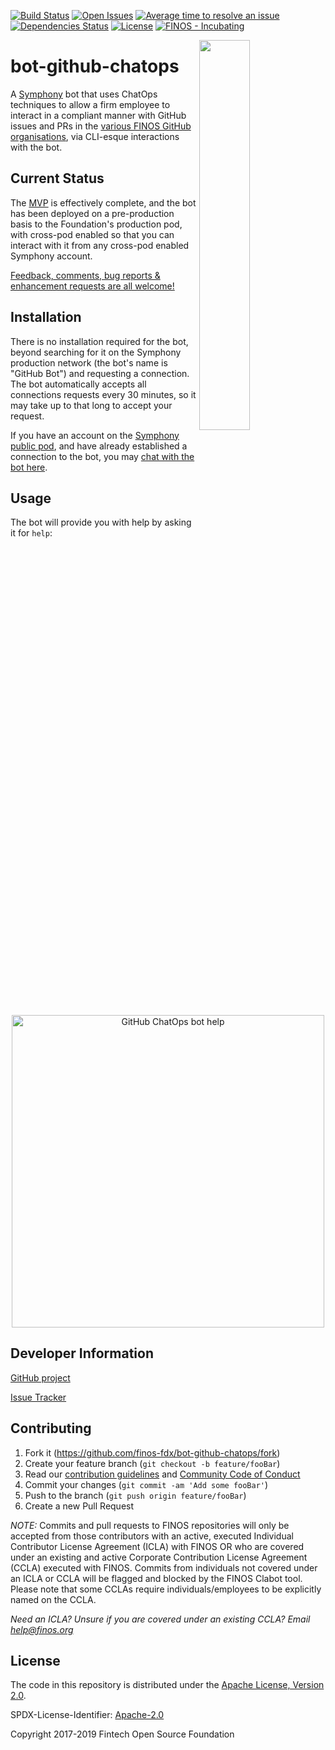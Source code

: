 [![Build Status](https://travis-ci.org/finos-fdx/bot-github-chatops.svg?branch=master)](https://travis-ci.org/finos-fdx/bot-github-chatops)
[![Open Issues](https://img.shields.io/github/issues/finos-fdx/bot-github-chatops.svg)](https://github.com/finos-fdx/bot-github-chatops/issues)
[![Average time to resolve an issue](http://isitmaintained.com/badge/resolution/finos-fdx/bot-github-chatops.svg)](http://isitmaintained.com/project/finos-fdx/bot-github-chatops "Average time to resolve an issue")
[![Dependencies Status](https://versions.deps.co/finos-fdx/bot-github-chatops/status.svg)](https://versions.deps.co/finos-fdx/bot-github-chatops)
[![License](https://img.shields.io/github/license/finos-fdx/bot-github-chatops.svg)](https://github.com/finos-fdx/bot-github-chatops/blob/master/LICENSE)
[![FINOS - Incubating](https://cdn.jsdelivr.net/gh/finos/contrib-toolbox@master/images/badge-incubating.svg)](https://finosfoundation.atlassian.net/wiki/display/FINOS/Incubating)

<img align="right" width="40%" src="https://www.finos.org/hubfs/FINOS/finos-logo/FINOS_Icon_Wordmark_Name_RGB_horizontal.png">

# bot-github-chatops

A [Symphony](http://www.symphony.com/) bot that uses ChatOps techniques to allow a firm employee to interact in a
compliant manner with GitHub issues and PRs in the [various FINOS GitHub organisations](https://finos.github.io/), via
CLI-esque interactions with the bot.

## Current Status

The [MVP](https://github.com/finos-fdx/bot-github-chatops/projects/1) is effectively complete, and the bot has been
deployed on a pre-production basis to the Foundation's production pod, with cross-pod enabled so that you can interact
with it from any cross-pod enabled Symphony account.

[Feedback, comments, bug reports & enhancement requests are all welcome!](https://github.com/finos-fdx/bot-github-chatops/issues)

## Installation

There is no installation required for the bot, beyond searching for it on the Symphony production network (the bot's
name is "GitHub Bot") and requesting a connection.  The bot automatically accepts all connections requests every 30
minutes, so it may take up to that long to accept your request.

If you have an account on the [Symphony public pod](https://my.symphony.com/), and have already established a connection
to the bot, you may [chat with the bot here](https://my.symphony.com/?embed/&module=im&userIds=73942156967980).

## Usage

The bot will provide you with help by asking it for `help`:

<p align="center">
  <img width="500px" alt="GitHub ChatOps bot help" src="https://raw.githubusercontent.com/finos-fdx/bot-github-chatops/master/bot-github-chatops-example.png"/>
</p>

## Developer Information

[GitHub project](https://github.com/finos-fdx/bot-github-chatops)

[Issue Tracker](https://github.com/finos-fdx/bot-github-chatops/issues)

## Contributing

1. Fork it (<https://github.com/finos-fdx/bot-github-chatops/fork>)
2. Create your feature branch (`git checkout -b feature/fooBar`)
3. Read our [contribution guidelines](.github/CONTRIBUTING.md) and [Community Code of Conduct](https://www.finos.org/code-of-conduct)
4. Commit your changes (`git commit -am 'Add some fooBar'`)
5. Push to the branch (`git push origin feature/fooBar`)
6. Create a new Pull Request

_NOTE:_ Commits and pull requests to FINOS repositories will only be accepted from those contributors with an active, executed Individual Contributor License Agreement (ICLA) with FINOS OR who are covered under an existing and active Corporate Contribution License Agreement (CCLA) executed with FINOS. Commits from individuals not covered under an ICLA or CCLA will be flagged and blocked by the FINOS Clabot tool. Please note that some CCLAs require individuals/employees to be explicitly named on the CCLA.

*Need an ICLA? Unsure if you are covered under an existing CCLA? Email [help@finos.org](mailto:help@finos.org)*

## License

The code in this repository is distributed under the [Apache License, Version 2.0](http://www.apache.org/licenses/LICENSE-2.0).

SPDX-License-Identifier: [Apache-2.0](https://spdx.org/licenses/Apache-2.0)

Copyright 2017-2019 Fintech Open Source Foundation
